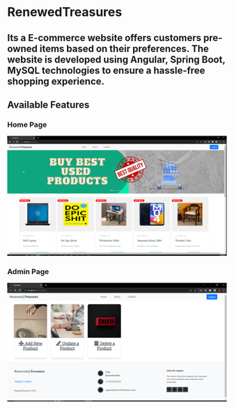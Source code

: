 # RenewedTreasures
Its a E-commerce website offers customers pre-owned items based on their preferences. The website is developed using Angular, Spring Boot, MySQL technologies to ensure a hassle-free shopping experience.
---
## Available Features

### Home Page
![Home Page](./static/images/homePage.png)

### Admin Page
![Admin Page](./static/images/adminPage.png)
